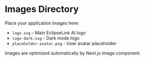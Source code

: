 # Images Directory

Place your application images here:
- `logo.svg` - Main EclipseLink AI logo
- `logo-dark.svg` - Dark mode logo
- `placeholder-avatar.png` - User avatar placeholder

Images are optimized automatically by Next.js Image component.
